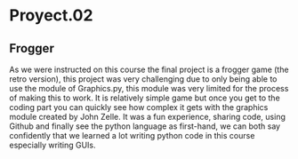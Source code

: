 # Proyect.02
## Frogger

As we were instructed on this course the final project is a frogger game (the retro version), this project was very challenging due to only being able to use the module of Graphics.py, this module was very limited for the process of making this to work. It is relatively simple game but once you get to the coding part you can quickly see how complex it gets with the graphics module created by John Zelle. It was a fun experience, sharing code, using Github and finally see the python language as first-hand, we can both say confidently that we learned a lot writing python code in this course especially writing GUIs.